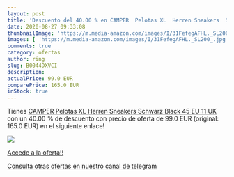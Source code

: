 ```yaml
---
layout: post
title: 'Descuento del 40.00 % en CAMPER  Pelotas XL  Herren Sneakers  Sch'
date: 2020-08-27 09:33:08
thumbnailImage: 'https://m.media-amazon.com/images/I/31FefegAFHL._SL200_.jpg'
images: [ 'https://m.media-amazon.com/images/I/31FefegAFHL._SL200_.jpg' ]
comments: true
category: ofertas
author: ring
slug: B0044DXVCI
description:
actualPrice: 99.0 EUR
comparePrice: 165.0 EUR
inStock: true
---
```


Tienes [CAMPER  Pelotas XL  Herren Sneakers  Schwarz  Black   45 EU  11 UK ](https://www.amazon.com/dp/B0044DXVCI/?tag=redken08-20) con un 40.00 % de descuento con precio de oferta de 99.0 EUR (original: 165.0 EUR) en el siguiente enlace!

[![](https://m.media-amazon.com/images/I/31FefegAFHL._SL200_.jpg)](https://www.amazon.com/dp/B0044DXVCI/?tag=redken08-20)

[Accede a la oferta!!](https://www.amazon.com/dp/B0044DXVCI/?tag=redken08-20)

[Consulta otras ofertas en nuestro canal de telegram](https://t.me/s/ofertas25)
